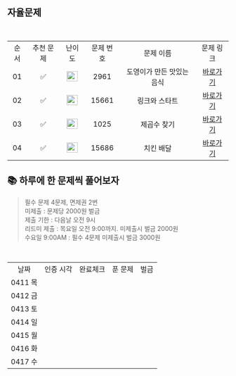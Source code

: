 ## 자율문제

<br/>

<table>
  <tr>
    <td align="center">순서</td>
    <td align="center">추천 문제</td>
    <td align="center">난이도</td>
    <td align="center">문제 번호</td>
    <td align="center">문제 이름</td>
    <td align="center">문제 링크</td>
  </tr>
  <tr>
    <td align="center">01</td>
    <td align="center">✅</td>
    <td align="center"><img height="23px" width="25px" src="https://d2gd6pc034wcta.cloudfront.net/tier/9.svg"></td>
    <td align="center">2961</td>
    <td align="center">도영이가 만든 맛있는 음식</td>
    <td align="center"><a href="https://www.acmicpc.net/problem/2961">바로가기</a></td>
  </tr>
  <tr>
    <td align="center">02</td>
    <td align="center">✅</td>
    <td align="center"><img height="23px" width="25px" src="https://d2gd6pc034wcta.cloudfront.net/tier/10.svg"></td>
    <td align="center">15661</td>
    <td align="center">링크와 스타트</td>
    <td align="center"><a href="https://www.acmicpc.net/problem/15661">바로가기</a></td>
  </tr>
  <tr>
    <td align="center">03</td>
    <td align="center">✅</td>
    <td align="center"><img height="23px" width="25px" src="https://d2gd6pc034wcta.cloudfront.net/tier/11.svg"></td>
    <td align="center">1025</td>
    <td align="center">제곱수 찾기</td>
    <td align="center"><a href="https://www.acmicpc.net/problem/1025">바로가기</a></td>
  </tr>
  <tr>
    <td align="center">04</td>
    <td align="center">✅</td>
    <td align="center"><img height="23px" width="25px" src="https://d2gd6pc034wcta.cloudfront.net/tier/11.svg"></td>
    <td align="center">15686</td>
    <td align="center">치킨 배달</td>
    <td align="center"><a href="https://www.acmicpc.net/problem/15686">바로가기</a></td>
  </tr>

</table>

## 📚 하루에 한 문제씩 풀어보자
>필수 문제 4문제, 면제권 2번 <br>
미제출 : 문제당 2000원 벌금<br>
제출 기한 : 다음날 오전 9시 <br>
리드미 제출 : 목요일 오전 9:00까지. 미제출시 벌금 2000원 <br>
수요일 9:00AM : 필수 4문제 미제출시 벌금 3000원 <br>

<br>

  <table>
  <tr>
    <td align="center">날짜</td>
    <td align="center">인증 시각</td>
    <td align="center">완료체크</td>
    <td align="center">푼 문제</td>
    <td align="center">벌금</td>
  </tr>
    <tr>
    <td align="center">0411 목</td>
    <td align="center"></td>
    <td align="center"></td>
    <td align="center"></td>
    <td align="center"></td>
  </tr>
   <tr>
    <td align="center">0412 금</td>
    <td align="center"></td>
    <td align="center"></td>
    <td align="center"></td>
    <td align="center"></td>
  </tr>
  <tr>
    <td align="center">0413 토</td>
    <td align="center"></td>
    <td align="center"></td>
    <td align="center"></td>
    <td align="center"></td>
  </tr>
  <tr>
    <td align="center">0414 일</td>
    <td align="center"></td>
    <td align="center"></td>
    <td align="center"></td>
    <td align="center"></td>
  </tr>
  <tr>
    <td align="center">0415 월</td>
    <td align="center"></td>
    <td align="center"></td>
    <td align="center"></td>
    <td align="center"></td>
  </tr>
  <tr>
    <td align="center">0416 화</td>
    <td align="center"></td>
    <td align="center"></td>
    <td align="center"></td>
    <td align="center"></td>
  </tr>
  <tr>
    <td align="center">0417 수</td>
    <td align="center"></td>
    <td align="center"></td>
    <td align="center"></td>
    <td align="center"></td>
  </tr>
</table>
